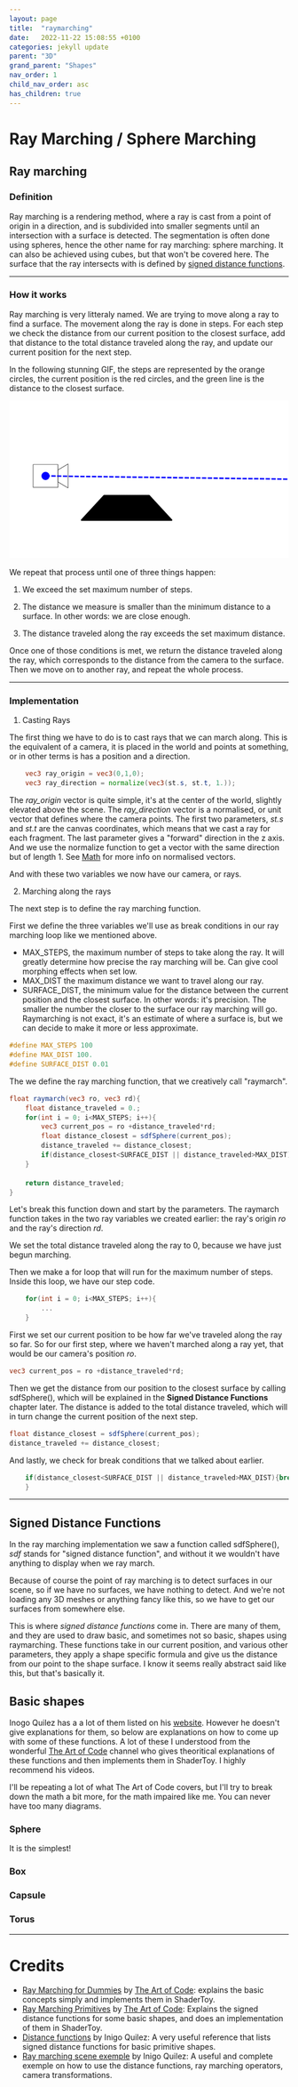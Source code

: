 ```yaml
---
layout: page
title:  "raymarching"
date:   2022-11-22 15:08:55 +0100
categories: jekyll update
parent: "3D"
grand_parent: "Shapes"
nav_order: 1
child_nav_order: asc
has_children: true
---
```

<!-- Mathjax Support -->
<script type="text/javascript" async
  src="https://cdn.mathjax.org/mathjax/latest/MathJax.js?config=TeX-MML-AM_CHTML">
</script>

# Ray Marching / Sphere Marching

## Ray marching
### Definition
Ray marching is a rendering method, where a ray is cast from a point of origin in a direction, and is subdivided into smaller segments until an intersection with a surface is detected. 
The segmentation is often done using spheres, hence the other name for ray marching: sphere marching. It can also be achieved using cubes, but that won't be covered here.
The surface that the ray intersects with is defined by [signed distance functions](https://en.wikipedia.org/wiki/Signed_distance_function).

---
### How it works
Ray marching is very litteraly named. We are trying to move along a ray to find a surface. The movement along the ray is done in steps. For each step we check the distance from our current position to the closest surface, add that distance to the total distance traveled along the ray, and update our current position for the next step.


In the following stunning GIF, the steps are represented by the orange circles, the current position is the red circles, and the green line is the distance to the closest surface.

![A beautiful GIF should show up](./illustrations/ray_marching_steps.gif)

 We repeat that process until one of three things happen:

1. We exceed the set maximum number of steps.

2. The distance we measure is smaller than the minimum distance to a surface. In other words: we are close enough.

3. The distance traveled along the ray exceeds the set maximum distance.

Once one of those conditions is met, we return the distance traveled along the ray, which corresponds to the distance from the camera to the surface. Then we move on to another ray, and repeat the whole process.

---

### Implementation
1. Casting Rays

The first thing we have to do is to cast rays that we can march along. This is the equivalent of a camera, it is placed in the world and points at something, or in other terms is has a position and a direction.
```glsl
    vec3 ray_origin = vec3(0,1,0);
    vec3 ray_direction = normalize(vec3(st.s, st.t, 1.));
```
The _ray_origin_ vector is quite simple, it's at the center of the world, slightly elevated above the scene.
The _ray_direction_ vector is a normalised, or unit vector that defines where the camera points. The first two parameters, _st.s_ and _st.t_ are the canvas coordinates, which means that we cast a ray for each fragment. The last parameter gives a "forward" direction in the z axis. And we use the normalize function to get a vector with the same direction but of length 1. See [Math](..\..\math\math.md) for more info on normalised vectors.

And with these two variables we now have our camera, or rays.

2. Marching along the rays

The next step is to define the ray marching function. 

First we define the three variables we'll use as break conditions in our ray marching loop like we mentioned above.
-  MAX_STEPS, the maximum number of steps to take along the ray. It will greatly determine how precise the ray marching will be. Can give cool morphing effects when set low.
- MAX_DIST the maximum distance we want to travel along our ray.
- SURFACE_DIST, the minimum value for the distance between the current position and the closest surface. In other words: it's precision. The smaller the number the closer to the surface our ray marching will go. Raymarching is not exact, it's an estimate of where a surface is, but we can decide to make it more or less approximate.

``` c
#define MAX_STEPS 100
#define MAX_DIST 100.
#define SURFACE_DIST 0.01
```

The we define the ray marching function, that we creatively call "raymarch".

``` glsl
float raymarch(vec3 ro, vec3 rd){
    float distance_traveled = 0.;
    for(int i = 0; i<MAX_STEPS; i++){
        vec3 current_pos = ro +distance_traveled*rd;
        float distance_closest = sdfSphere(current_pos);
        distance_traveled += distance_closest;
        if(distance_closest<SURFACE_DIST || distance_traveled>MAX_DIST){break;}
    }

    return distance_traveled;
}
```

Let's break this function down and start by the parameters.
The raymarch function takes in the two ray variables we created earlier: the ray's origin _ro_ and the ray's direction _rd_.

We set the total distance traveled along the ray to 0, because we have just begun marching.

Then we make a for loop that will run for the maximum number of steps. Inside this loop, we have our step code.
~~~ glsl
    for(int i = 0; i<MAX_STEPS; i++){
        ...
    }
~~~
 First we set our current position to be how far we've traveled along the ray so far. So for our first step, where we haven't marched along a ray yet, that would be our camera's position _ro_. 
```glsl
vec3 current_pos = ro +distance_traveled*rd;
```

Then we get the distance from our position to the closest surface by calling sdfSphere(), which will be explained in the __Signed Distance Functions__ chapter later. The distance is added to the total distance traveled, which will in turn change the current position of the next step.

```glsl
float distance_closest = sdfSphere(current_pos);
distance_traveled += distance_closest;
```
And lastly, we check for break conditions that we talked about earlier.
```glsl
    if(distance_closest<SURFACE_DIST || distance_traveled>MAX_DIST){break;}
    }
```
---
## Signed Distance Functions
In the ray marching implementation we saw a function called sdfSphere(), _sdf_ stands for "signed distance function", and without it we wouldn't have anything to display when we ray march.

Because of course the point of ray marching is to detect surfaces in our scene, so if we have no surfaces, we have nothing to detect. And we're not loading any 3D meshes or anything fancy like this, so we have to get our surfaces from somewhere else.

This is where _signed distance functions_ come in. There are many of them, and they are used to draw basic, and sometimes not so basic, shapes using raymarching. These functions take in our current position, and various other parameters, they apply a shape specific formula and give us the distance from our point to the shape surface. I know it seems really abstract said like this, but that's basically it.


## Basic shapes
Inogo Quilez has a a lot of them listed on his [website](https://iquilezles.org/articles/distfunctions/). However he doesn't give explanations for them, so below are explanations on how to come up with some of these functions. A lot of these I understood from the wonderful [The Art of Code](https://www.youtube.com/@TheArtofCodeIsCool/featured) channel who gives theoritical explanations of these functions and then implements them in ShaderToy. I highly recommend his videos.

I'll be repeating a lot of what The Art of Code covers, but I'll try to break down the math a bit more, for the math impaired like me. You can never have too many diagrams.

### Sphere
It is the simplest!

### Box
### Capsule
### Torus
---
# Credits
- [Ray Marching for Dummies](https://www.youtube.com/watch?v=PGtv-dBi2wE) by [The Art of Code](https://www.youtube.com/c/TheArtofCodeIsCool): explains the basic concepts simply and implements them in ShaderToy.
- [Ray Marching Primitives](https://www.shadertoy.com/view/wdf3zl) by [The Art of Code](https://www.youtube.com/c/TheArtofCodeIsCool): Explains the signed distance functions for some basic shapes, and does an implementation of them in ShaderToy.
- [Distance functions](https://iquilezles.org/articles/distfunctions/) by Inigo Quilez: A very useful reference that lists signed distance functions for basic primitive shapes.
- [Ray marching scene exemple](https://www.shadertoy.com/view/Xds3zN) by Inigo Quilez: A useful and complete exemple on how to use the distance functions, ray marching operators, camera transformations.